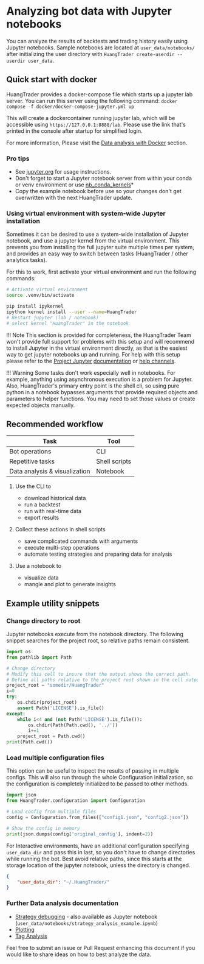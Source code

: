 # Analyzing bot data with Jupyter notebooks

You can analyze the results of backtests and trading history easily using Jupyter notebooks. Sample notebooks are located at `user_data/notebooks/` after initializing the user directory with `HuangTrader create-userdir --userdir user_data`.

## Quick start with docker

HuangTrader provides a docker-compose file which starts up a jupyter lab server.
You can run this server using the following command: `docker compose -f docker/docker-compose-jupyter.yml up`

This will create a dockercontainer running jupyter lab, which will be accessible using `https://127.0.0.1:8888/lab`.
Please use the link that's printed in the console after startup for simplified login.

For more information, Please visit the [Data analysis with Docker](docker_quickstart.md#data-analysis-using-docker-compose) section.

### Pro tips

* See [jupyter.org](https://jupyter.org/documentation) for usage instructions.
* Don't forget to start a Jupyter notebook server from within your conda or venv environment or use [nb_conda_kernels](https://github.com/Anaconda-Platform/nb_conda_kernels)*
* Copy the example notebook before use so your changes don't get overwritten with the next HuangTrader update.

### Using virtual environment with system-wide Jupyter installation

Sometimes it can be desired to use a system-wide installation of Jupyter notebook, and use a jupyter kernel from the virtual environment.
This prevents you from installing the full jupyter suite multiple times per system, and provides an easy way to switch between tasks (HuangTrader / other analytics tasks).

For this to work, first activate your virtual environment and run the following commands:

``` bash
# Activate virtual environment
source .venv/bin/activate

pip install ipykernel
ipython kernel install --user --name=HuangTrader
# Restart jupyter (lab / notebook)
# select kernel "HuangTrader" in the notebook
```

!!! Note
    This section is provided for completeness, the HuangTrader Team won't provide full support for problems with this setup and will recommend to install Jupyter in the virtual environment directly, as that is the easiest way to get jupyter notebooks up and running. For help with this setup please refer to the [Project Jupyter](https://jupyter.org/) [documentation](https://jupyter.org/documentation) or [help channels](https://jupyter.org/community).

!!! Warning
    Some tasks don't work especially well in notebooks. For example, anything using asynchronous execution is a problem for Jupyter. Also, HuangTrader's primary entry point is the shell cli, so using pure python in a notebook bypasses arguments that provide required objects and parameters to helper functions. You may need to set those values or create expected objects manually.

## Recommended workflow

| Task | Tool |
  --- | ---
Bot operations | CLI
Repetitive tasks | Shell scripts
Data analysis & visualization | Notebook

1. Use the CLI to

    * download historical data
    * run a backtest
    * run with real-time data
    * export results

1. Collect these actions in shell scripts

    * save complicated commands with arguments
    * execute multi-step operations
    * automate testing strategies and preparing data for analysis

1. Use a notebook to

    * visualize data
    * mangle and plot to generate insights

## Example utility snippets

### Change directory to root

Jupyter notebooks execute from the notebook directory. The following snippet searches for the project root, so relative paths remain consistent.

```python
import os
from pathlib import Path

# Change directory
# Modify this cell to insure that the output shows the correct path.
# Define all paths relative to the project root shown in the cell output
project_root = "somedir/HuangTrader"
i=0
try:
    os.chdir(project_root)
    assert Path('LICENSE').is_file()
except:
    while i<4 and (not Path('LICENSE').is_file()):
        os.chdir(Path(Path.cwd(), '../'))
        i+=1
    project_root = Path.cwd()
print(Path.cwd())
```

### Load multiple configuration files

This option can be useful to inspect the results of passing in multiple configs.
This will also run through the whole Configuration initialization, so the configuration is completely initialized to be passed to other methods.

``` python
import json
from HuangTrader.configuration import Configuration

# Load config from multiple files
config = Configuration.from_files(["config1.json", "config2.json"])

# Show the config in memory
print(json.dumps(config['original_config'], indent=2))
```

For Interactive environments, have an additional configuration specifying `user_data_dir` and pass this in last, so you don't have to change directories while running the bot.
Best avoid relative paths, since this starts at the storage location of the jupyter notebook, unless the directory is changed.

``` json
{
    "user_data_dir": "~/.HuangTrader/"
}
```

### Further Data analysis documentation

* [Strategy debugging](strategy_analysis_example.md) - also available as Jupyter notebook (`user_data/notebooks/strategy_analysis_example.ipynb`)
* [Plotting](plotting.md)
* [Tag Analysis](advanced-backtesting.md)

Feel free to submit an issue or Pull Request enhancing this document if you would like to share ideas on how to best analyze the data.
